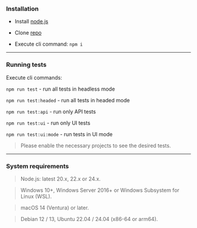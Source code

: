 ### Installation
- Install [node.js](https://nodejs.org/en/download)

- Clone [repo](https://github.com/MrTraceless/WhiteTech-PW-Technical-Assignment)

- Execute cli command: ```npm i```
***

### Running tests
Execute cli commands:

```npm run test``` - run all tests in headless mode

```npm run test:headed``` - run all tests in headed mode

```npm run test:api``` - run only API tests

```npm run test:ui``` - run only UI tests

```npm run test:ui:mode``` - run tests in UI mode

> Please enable the necessary projects to see the desired tests.
***

### System requirements
> Node.js: latest 20.x, 22.x or 24.x.

> Windows 10+, Windows Server 2016+ or Windows Subsystem for Linux (WSL).

> macOS 14 (Ventura) or later.

> Debian 12 / 13, Ubuntu 22.04 / 24.04 (x86-64 or arm64).